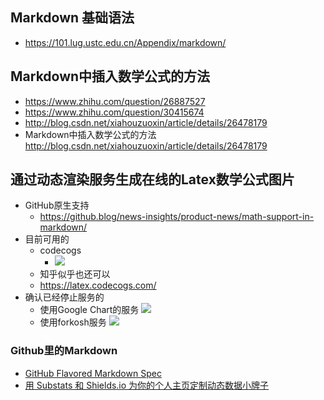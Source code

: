 ## Markdown 基础语法
- https://101.lug.ustc.edu.cn/Appendix/markdown/

## Markdown中插入数学公式的方法
- https://www.zhihu.com/question/26887527
- https://www.zhihu.com/question/30415674
- http://blog.csdn.net/xiahouzuoxin/article/details/26478179
- Markdown中插入数学公式的方法 http://blog.csdn.net/xiahouzuoxin/article/details/26478179

## 通过动态渲染服务生成在线的Latex数学公式图片
- GitHub原生支持
  - https://github.blog/news-insights/product-news/math-support-in-markdown/
- 目前可用的
  - codecogs
    - <img src="https://latex.codecogs.com/gif.latex?\Large&space;x=\frac{-b\pm\sqrt{b^2-4ac}}{2a}">
  - 知乎似乎也还可以
  - https://latex.codecogs.com/
- 确认已经停止服务的
  - 使用Google Chart的服务 <img src="http://chart.googleapis.com/chart?cht=tx&chl=\Large x=\frac{-b\pm\sqrt{b^2-4ac}}{2a}" style="border:none;">
  - 使用forkosh服务 <img src="http://www.forkosh.com/mathtex.cgi? \Large x=\frac{-b\pm\sqrt{b^2-4ac}}{2a}">
### Github里的Markdown
- [GitHub Flavored Markdown Spec](https://github.github.com/gfm/)
- [用 Substats 和 Shields.io 为你的个人主页定制动态数据小牌子](https://sspai.com/post/59593)
